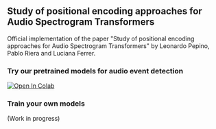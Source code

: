 ## Study of positional encoding approaches for Audio Spectrogram Transformers

Official implementation of the paper "Study of positional encoding approaches for Audio Spectrogram Transformers" by Leonardo Pepino, Pablo Riera and Luciana Ferrer.

### Try our pretrained models for audio event detection
[![Open In Colab](https://colab.research.google.com/assets/colab-badge.svg)](https://colab.research.google.com/drive/1XinbfUhcCBYccmT1rZYVk3exJLtmjFq0#scrollTo=zBOn0wzDKq5M)

### Train your own models
(Work in progress)
